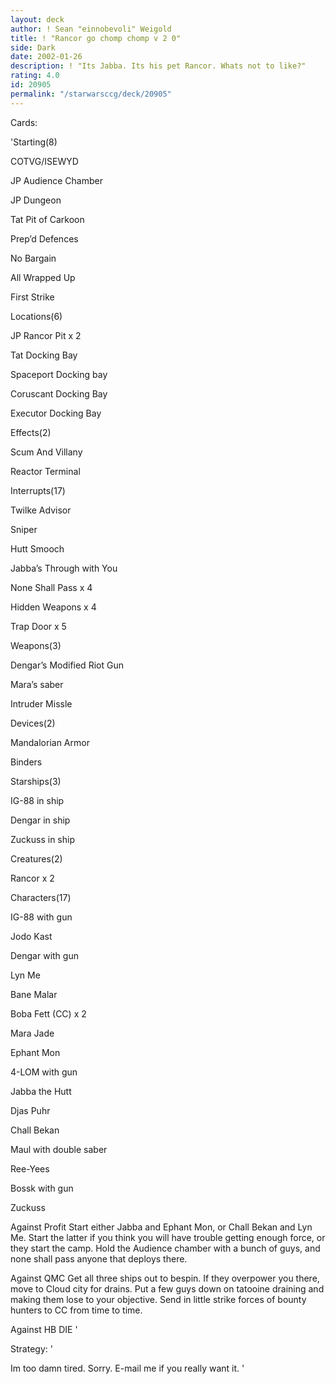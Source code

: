 ```yaml
---
layout: deck
author: ! Sean "einnobevoli" Weigold
title: ! "Rancor go chomp chomp v 2 0"
side: Dark
date: 2002-01-26
description: ! "Its Jabba. Its his pet Rancor. Whats not to like?"
rating: 4.0
id: 20905
permalink: "/starwarsccg/deck/20905"
---
```

Cards: 

'Starting(8)

COTVG/ISEWYD

JP Audience Chamber

JP Dungeon

Tat Pit of Carkoon

Prep’d Defences

No Bargain

All Wrapped Up

First Strike


Locations(6)

JP Rancor Pit x 2

Tat Docking Bay 

 Spaceport Docking bay

Coruscant Docking Bay

Executor Docking Bay


Effects(2)

Scum And Villany

Reactor Terminal


Interrupts(17)

Twilke Advisor

Sniper

Hutt Smooch

Jabba’s Through with You

None Shall Pass x 4

Hidden Weapons x 4

Trap Door x 5


Weapons(3)

Dengar’s Modified Riot Gun

Mara’s saber

Intruder Missle


Devices(2)

Mandalorian Armor

Binders


Starships(3)

IG-88 in ship

Dengar in ship

Zuckuss in ship


Creatures(2)

Rancor x 2


Characters(17)

IG-88 with gun

Jodo Kast

Dengar with gun

Lyn Me

Bane Malar

Boba Fett (CC) x 2

Mara Jade

Ephant Mon

4-LOM with gun

Jabba the Hutt

Djas Puhr

Chall Bekan

Maul with double saber

Ree-Yees

Bossk with gun

Zuckuss


Against Profit Start either Jabba and Ephant Mon, or Chall Bekan and Lyn Me. Start the latter if you think you will have trouble getting enough force, or they start the camp. Hold the Audience chamber with a bunch of guys, and none shall pass anyone that deploys there. 


Against QMC Get all three ships out to bespin. If they overpower you there, move to Cloud city for drains. Put a few guys down on tatooine draining and making them lose to your objective. Send in little strike forces of bounty hunters to CC from time to time.


Against HB DIE '

Strategy: '

Im too damn tired. Sorry. E-mail me if you really want it. '
